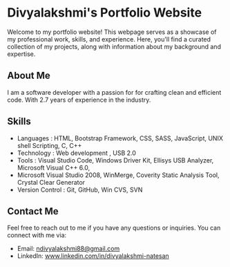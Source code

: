 # Divyalakshmi's Portfolio Website

Welcome to my portfolio website! This webpage serves as a showcase of my professional work, skills, and experience. Here, you'll find a curated collection of my projects, along with information about my background and expertise.

## About Me

I am a software developer with a passion for for crafting clean and efficient code. With 2.7 years of experience in the industry.

## Skills

- Languages : HTML, Bootstrap Framework, CSS, SASS, JavaScript, UNIX shell Scripting, C, C++
- Technology : Web development , USB 2.0
- Tools : Visual Studio Code, Windows Driver Kit, Ellisys USB Analyzer, Microsoft Visual C++ 6.0,
- Microsoft Visual Studio 2008, WinMerge, Coverity Static Analysis Tool, Crystal Clear Generator
- Version Control : Git, GitHub, Win CVS, SVN

## Contact Me

Feel free to reach out to me if you have any questions or inquiries. You can connect with me via:

- Email: ndivyalakshmi88@gmail.com
- LinkedIn: www.linkedin.com/in/divyalakshmi-natesan
